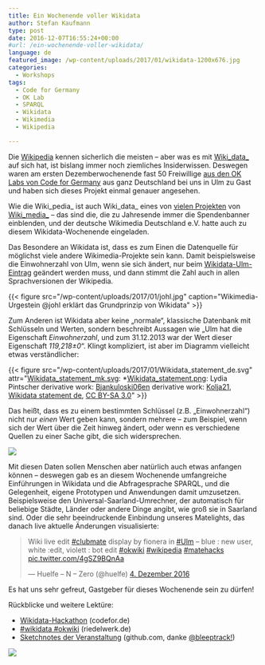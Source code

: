 ```yaml
---
title: Ein Wochenende voller Wikidata
author: Stefan Kaufmann
type: post
date: 2016-12-07T16:55:24+00:00
#url: /ein-wochenende-voller-wikidata/
language: de
featured_image: /wp-content/uploads/2017/01/wikidata-1200x676.jpg
categories:
  - Workshops
tags:
  - Code for Germany
  - OK Lab
  - SPARQL
  - Wikidata
  - Wikimedia
  - Wikipedia

---
```

Die [Wikipedia][1] kennen sicherlich die meisten – aber was es mit [Wiki_data_][2] auf sich hat, ist bislang immer noch ziemliches Insiderwissen. Deswegen waren am ersten Dezemberwochenende fast 50 Freiwillige [aus den OK Labs von Code for Germany][3] aus ganz Deutschland bei uns in Ulm zu Gast und haben sich dieses Projekt einmal genauer angesehen.

Wie die Wiki_pedia_ ist auch Wiki_data_ eines von [vielen Projekten][4] von [Wiki_media_][5] – das sind die, die zu Jahresende immer die Spendenbanner einblenden, und der deutsche Wikimedia Deutschland e.V. hatte auch zu diesem Wikidata-Wochenende eingeladen.

Das Besondere an Wikidata ist, dass es zum Einen die Datenquelle für möglichst viele andere Wikimedia-Projekte sein kann. Damit beispielsweise die Einwohnerzahl von Ulm, wenn sie sich ändert, nur beim [Wikidata-Ulm-Eintrag][6] geändert werden muss, und dann stimmt die Zahl auch in allen Sprachversionen der Wikipedia.

<!--more-->

{{< figure src="/wp-content/uploads/2017/01/johl.jpg" caption="Wikimedia-Urgestein @johl erklärt das Grundprinzip von Wikidata" >}}

Zum Anderen ist Wikidata aber keine „normale“, klassische Datenbank mit Schlüsseln und Werten, sondern beschreibt Aussagen wie „Ulm hat die Eigenschaft _Einwohnerzahl_, und zum 31.12.2013 war der Wert dieser Eigenschaft _119,218±0_“. Klingt kompliziert, ist aber im Diagramm vielleicht etwas verständlicher:

{{< figure src="/wp-content/uploads/2017/01/Wikidata_statement_de.svg" attr="[Wikidata\_statement\_mk.svg](/wiki/File:Wikidata_statement_mk.svg): *[Wikidata_statement.png](/wiki/File:Wikidata_statement.png): Lydia Pintscher derivative work: [Bjankuloski06en](https://commons.wikimedia.org/wiki/User:Bjankuloski06en) derivative work: [Kolja21](https://commons.wikimedia.org/wiki/User:Kolja21), [Wikidata statement de](https://commons.wikimedia.org/wiki/File:Wikidata_statement_de.svg), [CC BY-SA 3.0](https://creativecommons.org/licenses/by-sa/3.0/legalcode)" >}}

Das heißt, dass es zu einem bestimmten Schlüssel (z.B. „Einwohnerzahl“) nicht nur _einen_ Wert geben kann, sondern mehrere – zum Beispiel, wenn sich der Wert über die Zeit hinweg ändert, oder wenn es verschiedene Quellen zu einer Sache gibt, die sich widersprechen.

![](/wp-content/uploads/2017/01/wikidata_ws.jpg)

Mit diesen Daten sollen Menschen aber natürlich auch etwas anfangen können – deswegen gab es an diesem Wochenende umfangreiche Einführungen in Wikidata und die Abfragesprache SPARQL, und die Gelegenheit, eigene Prototypen und Anwendungen damit umzusetzen. Beispielsweise den Universal-Saarland-Umrechner, der automatisch für beliebige Städte, Länder oder andere Dinge angibt, wie groß sie in Saarland sind. Oder die sehr beeindruckende Einbindung unseres Matelights, das danach live aktuelle Änderungen visualisierte:

<blockquote class="twitter-tweet" data-lang="de">
  <p dir="ltr" lang="en">
    Wiki live edit <a href="https://twitter.com/hashtag/clubmate?src=hash">#clubmate</a> display by fionera in <a href="https://twitter.com/hashtag/Ulm?src=hash">#Ulm</a> &#8211; blue : new user, white :edit, violett : bot edit <a href="https://twitter.com/hashtag/okwiki?src=hash">#okwiki</a> <a href="https://twitter.com/hashtag/wikipedia?src=hash">#wikipedia</a> <a href="https://twitter.com/hashtag/matehacks?src=hash">#matehacks</a> <a href="https://t.co/4gSZ9BQnAa">pic.twitter.com/4gSZ9BQnAa</a>
  </p>
  
  <p>
    — Huelfe &#8211; N &#8211; Zero (@huelfe) <a href="https://twitter.com/huelfe/status/805332664102293504">4. Dezember 2016</a>
  </p>
</blockquote>



Es hat uns sehr gefreut, Gastgeber für dieses Wochenende sein zu dürfen!

Rückblicke und weitere Lektüre:

  * [Wikidata-Hackathon][16] (codefor.de)
  * [#wikidata #okwiki][17] (riedelwerk.de)
  * [Sketchnotes der Veranstaltung][18] (github.com, danke [@bleeptrack!][19])

![](/wp-content/uploads/2017/01/opening.png)

 [1]: http://de.wikipedia.org/
 [2]: https://www.wikidata.org/wiki/Wikidata:Main_Page
 [3]: http://codefor.de/
 [4]: https://de.wikipedia.org/wiki/Kategorie:Wikiprojekt
 [5]: https://de.wikipedia.org/wiki/Wikimedia
 [6]: https://www.wikidata.org/wiki/Q3012
 [15]: /wp-content/uploads/2017/01/wikidata_ws.jpg
 [16]: http://codefor.de/blog/wikidata
 [17]: https://riedelwerk.wordpress.com/2016/12/05/804-wikidata-okwiki/
 [18]: https://github.com/bleeptrack/wikidata-sketchnotes-2016
 [19]: http://www.bleeptrack.de/
 [20]: /wp-content/uploads/2017/01/opening.png
